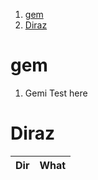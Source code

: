 1. [gem](#gem)
2. [Diraz](#diraz)

# gem

1. Gemi Test here

# Diraz

| Dir | What |
| :-: | :--: |
